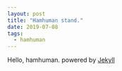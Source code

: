 ```yaml
---
layout: post
title: "Hamhuman stand."
date: 2019-07-08
tags:
  - hamhuman
---
```

Hello, hamhuman.
powered by [Jekyll](http://jekyllrb.com)
